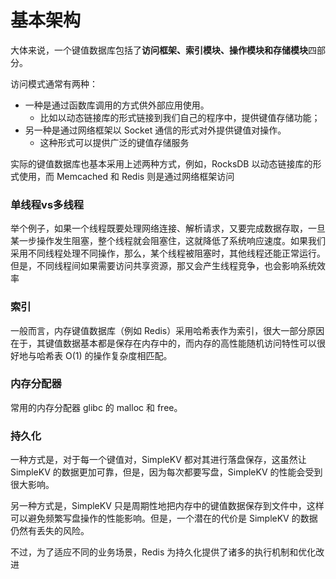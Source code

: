 # 基本架构

大体来说，一个键值数据库包括了**访问框架、索引模块、操作模块和存储模块**四部分。

访问模式通常有两种：

* 一种是通过函数库调用的方式供外部应用使用。
  * 比如以动态链接库的形式链接到我们自己的程序中，提供键值存储功能；
* 另一种是通过网络框架以 Socket 通信的形式对外提供键值对操作。
  * 这种形式可以提供广泛的键值存储服务

实际的键值数据库也基本采用上述两种方式，例如，RocksDB 以动态链接库的形式使用，而 Memcached 和 Redis 则是通过网络框架访问



### 单线程vs多线程

举个例子，如果一个线程既要处理网络连接、解析请求，又要完成数据存取，一旦某一步操作发生阻塞，整个线程就会阻塞住，这就降低了系统响应速度。如果我们采用不同线程处理不同操作，那么，某个线程被阻塞时，其他线程还能正常运行。但是，不同线程间如果需要访问共享资源，那又会产生线程竞争，也会影响系统效率



### 索引

一般而言，内存键值数据库（例如 Redis）采用哈希表作为索引，很大一部分原因在于，其键值数据基本都是保存在内存中的，而内存的高性能随机访问特性可以很好地与哈希表 O(1) 的操作复杂度相匹配。



### 内存分配器

常用的内存分配器 glibc 的 malloc 和 free。



### 持久化

一种方式是，对于每一个键值对，SimpleKV 都对其进行落盘保存，这虽然让 SimpleKV 的数据更加可靠，但是，因为每次都要写盘，SimpleKV 的性能会受到很大影响。

另一种方式是，SimpleKV 只是周期性地把内存中的键值数据保存到文件中，这样可以避免频繁写盘操作的性能影响。但是，一个潜在的代价是 SimpleKV 的数据仍然有丢失的风险。

不过，为了适应不同的业务场景，Redis 为持久化提供了诸多的执行机制和优化改进